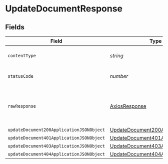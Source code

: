 # UpdateDocumentResponse


## Fields

| Field                                                                                           | Type                                                                                            | Required                                                                                        | Description                                                                                     |
| ----------------------------------------------------------------------------------------------- | ----------------------------------------------------------------------------------------------- | ----------------------------------------------------------------------------------------------- | ----------------------------------------------------------------------------------------------- |
| `contentType`                                                                                   | *string*                                                                                        | :heavy_check_mark:                                                                              | HTTP response content type for this operation                                                   |
| `statusCode`                                                                                    | *number*                                                                                        | :heavy_check_mark:                                                                              | HTTP response status code for this operation                                                    |
| `rawResponse`                                                                                   | [AxiosResponse](https://axios-http.com/docs/res_schema)                                         | :heavy_minus_sign:                                                                              | Raw HTTP response; suitable for custom response parsing                                         |
| `updateDocument200ApplicationJSONObject`                                                        | [UpdateDocument200ApplicationJSON](../../models/operations/updatedocument200applicationjson.md) | :heavy_minus_sign:                                                                              | OK                                                                                              |
| `updateDocument401ApplicationJSONObject`                                                        | [UpdateDocument401ApplicationJSON](../../models/operations/updatedocument401applicationjson.md) | :heavy_minus_sign:                                                                              | Unauthenticated                                                                                 |
| `updateDocument403ApplicationJSONObject`                                                        | [UpdateDocument403ApplicationJSON](../../models/operations/updatedocument403applicationjson.md) | :heavy_minus_sign:                                                                              | Forbidden                                                                                       |
| `updateDocument404ApplicationJSONObject`                                                        | [UpdateDocument404ApplicationJSON](../../models/operations/updatedocument404applicationjson.md) | :heavy_minus_sign:                                                                              | Not Found                                                                                       |